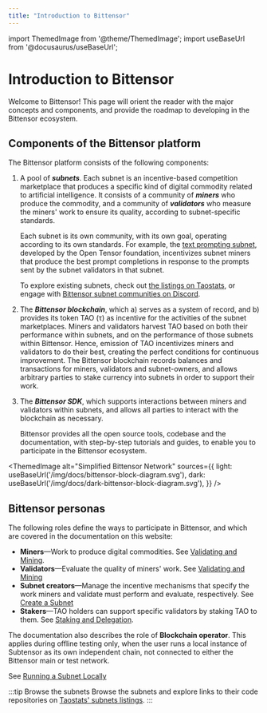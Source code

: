 ```yaml
---
title: "Introduction to Bittensor"
---
```


import ThemedImage from '@theme/ThemedImage';
import useBaseUrl from '@docusaurus/useBaseUrl';

# Introduction to Bittensor

Welcome to Bittensor! This page will orient the reader with the major concepts and components, and provide the roadmap to developing in the Bittensor ecosystem.

## Components of the Bittensor platform

The Bittensor platform consists of the following components:

1. A pool of ***subnets***. Each subnet is an incentive-based competition marketplace that produces a specific kind of digital commodity related to artificial intelligence. It consists of a community of ***miners*** who produce the commodity, and a community of ***validators*** who measure the miners' work to ensure its quality, according to subnet-specific standards.
	
	Each subnet is its own community, with its own goal, operating according to its own standards. For example, the [text prompting subnet](https://github.com/opentensor/prompting), developed by the Open Tensor foundation, incentivizes subnet miners that produce the best prompt completions in response to the prompts sent by the subnet validators in that subnet.
	
	To explore existing subnets, check out [the listings on Taostats](https://taostats.io/subnets), or engage with [Bittensor subnet communities on Discord](https://discord.com/channels/799672011265015819/830068283314929684).

2. The ***Bittensor blockchain***, which a) serves as a system of record, and b) provides its token TAO (τ) as incentive for the activities of the subnet marketplaces. Miners and validators harvest TAO based on both their performance within subnets, and on the performance of those subnets within Bittensor. Hence, emission of TAO incentivizes miners and validators to do their best, creating the perfect conditions for continuous improvement. The Bittensor blockchain records balances and transactions for miners, validators and subnet-owners, and allows arbitrary parties to stake currency into subnets in order to support their work.

3. The ***Bittensor SDK***, which supports interactions between miners and validators within subnets, and allows all parties to interact with the blockchain as necessary.
	
	Bittensor provides all the open source tools, codebase and the documentation, with step-by-step tutorials and guides, to enable you to participate in the Bittensor ecosystem.
	
<ThemedImage
alt="Simplified Bittensor Network"
sources={{
    light: useBaseUrl('/img/docs/bittensor-block-diagram.svg'),
    dark: useBaseUrl('/img/docs/dark-bittensor-block-diagram.svg'),
  }}
/>


## Bittensor personas

The following roles define the ways to participate in Bittensor, and which are covered in the documentation on this website:

- **Miners**&mdash;Work to produce digital commodities. See [Validating and Mining](./subnets/checklist-for-validating-mining).
- **Validators**&mdash;Evaluate the quality of miners' work. See [Validating and Mining](./subnets/checklist-for-validating-mining)
- **Subnet creators**&mdash;Manage the incentive mechanisms that specify the work miners and validate must perform and evaluate, respectively. See [Create a Subnet](./subnets/create-a-subnet)
- **Stakers**&mdash;TAO holders can support specific validators by staking TAO to them. See [Staking and Delegation](./staking-and-delegation).


The documentation also describes the role of **Blockchain operator**. This applies during offline testing only, when the user runs a local instance of Subtensor as its own independent chain, not connected to either the Bittensor main or test network.

See [Running a Subnet Locally](https://github.com/opentensor/bittensor-subnet-template/blob/main/docs/running_on_staging.md)

:::tip Browse the subnets
Browse the subnets and explore links to their code repositories on [Taostats' subnets listings](https://taostats.io/subnets).
:::

<!--

- **Subnet owner**: When you only want to create a subnet but transfer the tasks of operating the subnet to others.
- **Subnet validator**: When you are responsible for running the subnet validator.
- **Subnet miner**: When you are responsible for running the subnet miner.
- **Blockchain operator**: When you run the blockchain. This mostly applies during the offline testing of your subnet and your incentive mechanism, when you need a local emulation of the Bittensor blockchain because you are disconnected from the Bittensor network.
 -->
<!-- ## Participating in a subnet

When creating a subnet you should always start by first developing and testing the subnet incentive mechanism **locally**, then connecting to the Bittensor **testchain** and finally go live by connecting to the Bittensor **mainchain**. See the below conceptual deployment diagram showing the three stages. 

Testing the incentive mechanism means running one or more validators and miners to ensure that emissions are harvested in the intended way. 

:::tip Before you participate in a subnet
We recommend all subnet participants to become familiar with the incentive mechanism before joining a subnet or creating a new subnet.
:::

<ThemedImage
alt="Simplified Bittensor Network"
sources={{
    light: useBaseUrl('/img/docs/subnet-deploy-stages.svg'),
    dark: useBaseUrl('/img/docs/dark-subnet-deploy-stages.svg'),
  }}
/>
 -->
<!-- to be fixed 

When you are ready to participate in a subnet, follow these steps in the below order:
Step 1: Run a local subnet

Set up your local environment and deploy a local blockchain and a local subnet. By default all the below are run on the same computer you use locally (see the below diagram):

Your local subnet with a single subnet validator and a single subnet miner.
Your local blockchain with a single blockchain validator. 

Bittensor provides all the tools, codebase, a quickstart subnet template, the minimum compute, memory and storage requirements you will need, and step-by-step instructions for you to accomplish this easily. 

You will use your local Bittensor faucet to mint faucet TAO tokens in this step. Using this offline local subnet and local blockchain configuration you can:

Familiarize yourself, by examining the code in the subnet template, with how incentive mechanisms are coded and configured. 
Change the subnet template code to write your own incentive mechanism and test it locally.
Determine the minimum compute, bandwidth, memory and storage requirements for your subnet with your own incentive mechanism. 
Step 2: Run a Bittensor testnet
Will continue. Start introducing the root subnet here. 
-->
